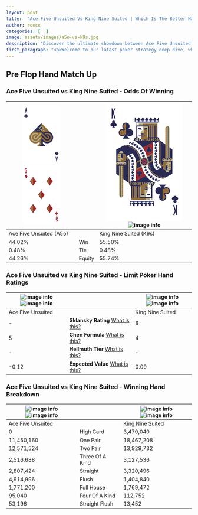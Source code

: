 ```yaml
---
layout: post
title:  "Ace Five Unsuited Vs King Nine Suited | Which Is The Better Hand In Poker? A Complete Guide"
author: reece
categories: [  ]
image: assets/images/a5o-vs-k9s.jpg
description: "Discover the ultimate showdown between Ace Five Unsuited and King Nine Suited in poker! Uncover the odds, strategies, and scenarios where one hand triumphs over the other. Get ready to up your poker game with this thrilling analysis."
first_paragraph: "<p>Welcome to our latest poker strategy deep dive, where we're pitting two distinct hands against each other in a high-stakes showdown: Ace Five Unsuited vs King Nine Suited.</p><p>In the dynamic world of poker, every decision counts, and knowing which hand holds the upper hand is key to your success at the table.</p><p>In this article, we'll dissect these two hands, explore the scenarios where one dominates the other, and equip you with the knowledge to make strategic choices that can tip the odds in your favor.</p><p>Get ready to unravel the intriguing dynamics of these poker hands and elevate your game to new heights.</p>"
---
```




[comment]: # (sp0)

## Pre Flop Hand Match Up

<div class="table hand-ratings" markdown="1"> 



### Ace Five Unsuited vs King Nine Suited - Odds Of Winning


    
| ![image info](assets/images/hand1/A.png) ![image info](assets/images/hand1/5o.png) |  | ![image info](assets/images/hand2/K.png) ![image info](assets/images/hand2/9s.png) |
| -------- | -------- | -------- |
| Ace Five Unsuited (A5o) |  | King Nine Suited (K9s) |
| 44.02% | Win | 55.50% |
| 0.48% | Tie | 0.48% |
| 44.26% | Equity | 55.74% |




[comment]: # (sp1)



### Ace Five Unsuited vs King Nine Suited - Limit Poker Hand Ratings


    
| ![image info](https://www.riverpairs.com/assets/images/hand1/A.png) ![image info](https://www.riverpairs.com/assets/images/hand1/5o.png) |  | ![image info](https://www.riverpairs.com/assets/images/hand2/K.png) ![image info](https://www.riverpairs.com/assets/images/hand2/9s.png) |
| -------- | -------- | -------- |
| Ace Five Unsuited |  | King Nine Suited |
| - | **Sklansky Rating** [What is this?](/sklansky-rating-explained) | 6 |
| 5 | **Chen Formula** [What is this?](/chen-formula-explained) | 4 |
| - | **Hellmuth Tier** [What is this?](/Hellmuth-tier-explained) | - |
| -0.12 | **Expected Value** [What is this?](/expected-value-explained) | 0.09 |




[comment]: # (sp2)



### Ace Five Unsuited vs King Nine Suited - Winning Hand Breakdown


    
| ![image info](https://www.riverpairs.com/assets/images/hand1/A.png) ![image info](https://www.riverpairs.com/assets/images/hand1/5o.png) |  | ![image info](https://www.riverpairs.com/assets/images/hand2/K.png) ![image info](https://www.riverpairs.com/assets/images/hand2/9s.png) |
| -------- | -------- | -------- |
| Ace Five Unsuited |  | King Nine Suited |
| 0 | High Card | 3,470,040 |
| 11,450,160 | One Pair | 18,467,208 |
| 12,571,524 | Two Pair | 13,929,732 |
| 2,516,688 | Three Of A Kind | 3,127,536 |
| 2,807,424 | Straight | 3,320,496 |
| 4,914,996 | Flush | 1,404,840 |
| 1,771,200 | Full House | 1,769,472 |
| 95,040 | Four Of A Kind | 112,752 |
| 53,196 | Straight Flush | 13,452 |




[comment]: # (sp3)



</div>

[comment]: # (sp4)



[comment]: # (sp5)

